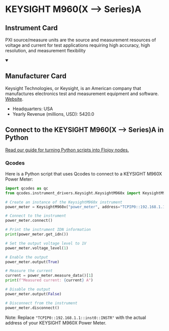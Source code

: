 
# KEYSIGHT M960(X --> Series)A

## Instrument Card

PXI source/measure units are the source and measurement resources of voltage and current for test applications requiring high accuracy, high resolution, and measurement flexibility

<details open>
<summary><h2>Manufacturer Card</h2></summary>
Keysight Technologies, or Keysight, is an American company that manufactures electronics test and measurement equipment and software. <a href=https://www.keysight.com/us/en/home.html>Website</a>.
<br>
<ul>
  <li>Headquarters: USA</li>
  <li>Yearly Revenue (millions, USD): 5420.0</li>
</ul>
</details>

## Connect to the KEYSIGHT M960(X --> Series)A in Python

[Read our guide for turning Python scripts into Flojoy nodes.](https://docs.flojoy.ai/custom-nodes/creating-custom-node/)


### Qcodes

Here is a Python script that uses Qcodes to connect to a KEYSIGHT M960X Power Meter:

```python
import qcodes as qc
from qcodes.instrument_drivers.Keysight.KeysightM960x import KeysightM960x

# Create an instance of the KeysightM960x instrument
power_meter = KeysightM960x("power_meter", address="TCPIP0::192.168.1.1::inst0::INSTR")

# Connect to the instrument
power_meter.connect()

# Print the instrument IDN information
print(power_meter.get_idn())

# Set the output voltage level to 1V
power_meter.voltage_level(1)

# Enable the output
power_meter.output(True)

# Measure the current
current = power_meter.measure_data()[1]
print(f"Measured current: {current} A")

# Disable the output
power_meter.output(False)

# Disconnect from the instrument
power_meter.disconnect()
```

Note: Replace `"TCPIP0::192.168.1.1::inst0::INSTR"` with the actual address of your KEYSIGHT M960X Power Meter.

